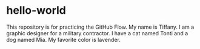 # hello-world
This repository is for practicing the GitHub Flow.
My name is Tiffany. I am a graphic designer for a military contractor. I have a cat named Tonti and a dog named Mia. My favorite color is lavender.

